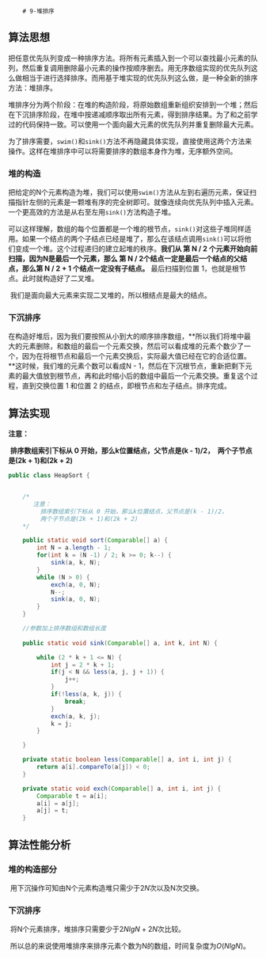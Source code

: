 		# 9-堆排序

## 算法思想

​		把任意优先队列变成一种排序方法。将所有元素插入到一个可以查找最小元素的队列，然后重复调用删除最小元素的操作按顺序删去。用无序数组实现的优先队列这么做相当于进行选择排序。而用基于堆实现的优先队列这么做，是一种全新的排序方法：堆排序。

​		堆排序分为两个阶段：在堆的构造阶段，将原始数组重新组织安排到一个堆；然后在下沉排序阶段，在堆中按递减顺序取出所有元素，得到排序结果。为了和之前学过的代码保持一致。可以使用一个面向最大元素的优先队列并重复删除最大元素。

​		为了排序需要，`swim()`和`sink()`方法不再隐藏具体实现，直接使用这两个方法来操作。这样在堆排序中可以将需要排序的数组本身作为堆，无序额外空间。



### 堆的构造

​		把给定的N个元素构造为堆，我们可以使用`swim()`方法从左到右遍历元素，保证扫描指针左侧的元素是一颗堆有序的完全树即可。就像连续向优先队列中插入元素。一个更高效的方法是从右至左用`sink()`方法构造子堆。

​		可以这样理解，数组的每个位置都是一个堆的根节点，`sink()`对这些子堆同样适用。如果一个结点的两个子结点已经是堆了，那么在该结点调用`sink()`可以将他们变成一个堆。这个过程递归的建立起堆的秩序。**我们从 第 N / 2 个元素开始向前扫描，因为N是最后一个元素，那么 第 N / 2个结点一定是最后一个结点的父结点，那么第 N / 2  + 1 个结点一定没有子结点。** 最后扫描到位置 1，也就是根节点。此时就构造好了二叉堆。

​		我们是面向最大元素来实现二叉堆的，所以根结点是最大的结点。



### 下沉排序

​		在构造好堆后，因为我们要按照从小到大的顺序排序数组，**所以我们将堆中最大的元素删除，和数组的最后一个元素交换，然后可以看成堆的元素个数少了一个，因为在将根节点和最后一个元素交换后，实际最大值已经在它的合适位置。**这时候，我们堆的元素个数可以看成N - 1，然后在下沉根节点，重新把剩下元素的最大值放到根节点，再和此时缩小后的数组中最后一个元素交换。重复这个过程，直到交换位置 1 和位置 2 的结点，即根节点和左子结点。排序完成。



## 算法实现

**注意：**

​         **排序数组索引下标从 0 开始，那么k位置结点，父节点是(k - 1)/2，
​         两个子节点是(2k + 1)和(2k + 2)**

```java
public class HeapSort {


    /*
       注意：
         排序数组索引下标从 0 开始，那么k位置结点，父节点是(k - 1)/2，
         两个子节点是(2k + 1)和(2k + 2)
    */

    public static void sort(Comparable[] a) {
        int N = a.length - 1;
        for(int k = (N -1) / 2; k >= 0; k--) {
            sink(a, k, N);
        }
        while (N > 0) {
            exch(a, 0, N);
            N--;
            sink(a, 0, N);
        }
    }

    //参数加上排序数组和数组长度
    
    public static void sink(Comparable[] a, int k, int N) {

        while (2 * k + 1 <= N) {
            int j = 2 * k + 1;
            if(j < N && less(a, j, j + 1)) {
                j++;
            }
            if(!less(a, k, j)) {
                break;
            }
            exch(a, k, j);
            k = j;
        }

    }

    private static boolean less(Comparable[] a, int i, int j) {
        return a[i].compareTo(a[j]) < 0;
    }

    private static void exch(Comparable[] a, int i, int j) {
        Comparable t = a[i];
        a[i] = a[j];
        a[j] = t;
    }
```





## 算法性能分析

### 堆的构造部分

​		用下沉操作可知由N个元素构造堆只需少于$2N$次以及N次交换。

### 下沉排序

​		将N个元素排序，堆排序只需要少于${2NlgN} + 2N$次比较。



​		所以总的来说使用堆排序来排序元素个数为N的数组，时间复杂度为$O(NlgN)$。

